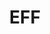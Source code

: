 ---
blog: https://www.eff.org/updates?type=blog
facebook: https://www.facebook.com/eff
github: EFForg
guide: https://www.eff.org/press/logos
logohandle: eff
sort: eff
title: EFF
twitter: eff
website: https://www.eff.org/
wikipedia: https://en.wikipedia.org/wiki/Electronic_Frontier_Foundation
---